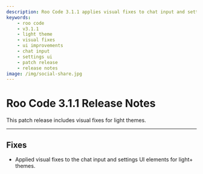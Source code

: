 ```yaml
---
description: Roo Code 3.1.1 applies visual fixes to chat input and settings UI elements for improved appearance in light+ themes.
keywords:
    - roo code
    - v3.1.1
    - light theme
    - visual fixes
    - ui improvements
    - chat input
    - settings ui
    - patch release
    - release notes
image: /img/social-share.jpg
---
```


# Roo Code 3.1.1 Release Notes

This patch release includes visual fixes for light themes.

---

## Fixes

- Applied visual fixes to the chat input and settings UI elements for light+ themes.
